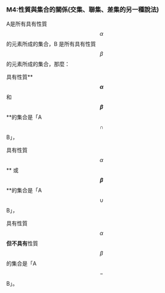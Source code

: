 ### M4:性質與集合的關係\(交集、聯集、差集的另一種說法\)

A是所有具有性質$$\alpha$$ 的元素所成的集合，B 是所有具有性質 $$\beta$$ 的元素所成的集合，那麼：

具有性質** **$$\alpha$$** 和 **$$\beta$$** **的集合是「A$$\cap$$ B」，

具有性質 $$\alpha$$** 或 **$$\beta$$** **的集合是「A$$\cup$$ B」，

具有性質 $$\alpha$$ **但不具有**性質 $$\beta$$ 的集合是「A$$-$$ B」。

